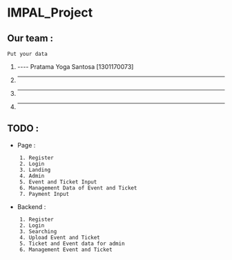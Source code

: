 # IMPAL_Project

## Our team :
``` Put your data ```
1. ---- Pratama Yoga Santosa [1301170073] 
2. ----
3. ----
4. ----

## TODO :
* Page :
```
	1. Register
	2. Login
	3. Landing
	4. Admin
	5. Event and Ticket Input 
	6. Management Data of Event and Ticket
	7. Payment Input
```
	
* Backend :
```
	1. Register
	2. Login
	3. Searching
	4. Upload Event and Ticket
	5. Ticket and Event data for admin
	6. Management Event and Ticket
```
